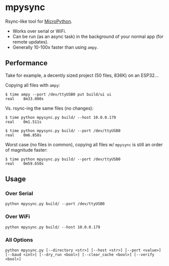 # mpysync

Rsync-like tool for [MicroPython](https://micropython.org/).

- Works over serial or WiFi.
- Can be run (as an async task) in the background of your normal app (for remote updates).
- Generally 10-100x faster than using `ampy`.

## Performance
Take for example, a decently sized project (50 files, 836K) on an ESP32...

Copying all files with `ampy`:
```
$ time ampy --port /dev/ttyUSB0 put build/ui ui
real	8m33.000s
```

Vs. rsync-ing the same files (no changes):
```
$ time python mpysync.py build/ --host 10.0.0.179
real	0m1.511s

$ time python mpysync.py build/ --port /dev/ttyUSB0
real	0m6.858s
```

Worst case (no files in common), copying all files w/ `mpysync` is still an order of magnitude faster:
```
$ time python mpysync.py build/ --port /dev/ttyUSB0
real	0m59.650s
```



## Usage

### Over Serial
```
python mpysync.py build/ --port /dev/ttyUSB0
```

### Over WiFi
```
python mpysync.py build/ --host 10.0.0.179
```

### All Options
```
python mpysync.py [--directory <str>] [--host <str>] [--port <value>] [--baud <int>] [--dry_run <bool>] [--clear_cache <bool>] [--verify <bool>]
```
